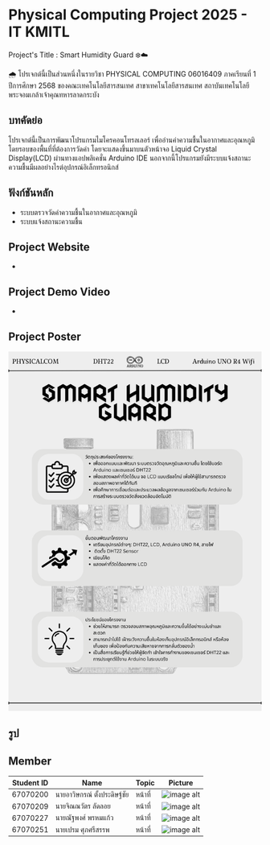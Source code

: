# Physical Computing Project 2025 - IT KMITL
Project's Title : Smart Humidity Guard ❄️☁️

🌧️ โปรเจกต์นี้เป็นส่วนหนึ่งในรายวิชา PHYSICAL COMPUTING 06016409 ภาคเรียนที่ 1 ปีการศึกษา 2568 ของคณะเทคโนโลยีสารสนเทศ สาขาเทคโนโลยีสารสนเทศ สถาบันเทคโนโลยีพระจอมเกล้าเจ้าคุณทหารลาดกระบัง

## บทคัดย่อ
โปรเจกต์นี้เป็นการพัฒนาโปรแกรมไมโครคอนโทรลเลอร์ เพื่ออ่านค่าความชื้นในอากาศและอุณหภูมิโดยรอบของพื้นที่ที่ต้องการวัดค่า โดยจะแสดงขึ้นมาบนตัวหน้าจอ Liquid Crystal Display(LCD) ผ่านทางแอปพลิเคชั่น Arduino IDE นอกจากนี้โปรแกรมยังมีระบบแจ้งสถานะความชื้นมีผลอย่างไรต่อุปกรณ์อิเล็กทรอนิกส์

## ฟังก์ชันหลัก
- ระบบตรวจวัดค่าความชื้นในอากาศและอุณหภูมิ
- ระบบแจ้งสถานะความชื้น

## Project Website
-

## Project Demo Video
-

## Project Poster
![SHG Logo](assets/SHG.png)
## รูป


## Member
|Student ID|Name|Topic|Picture|
|--|--|--|--|
| 67070200 | นายอาวิษกรณ์ ตั้งประดิษฐ์ชัย | หน้าที่ | ![image alt](https://github.com/purepk/Smart-Humidity-Guard/blob/9565ef4678a1cab7e45c0a9a36e1ddf068bb4a0a/Build.jpg) |
| 67070209 | นายจิณณวัตร ลัดลอย | หน้าที่ | ![image alt](https://github.com/purepk/Smart-Humidity-Guard/blob/9565ef4678a1cab7e45c0a9a36e1ddf068bb4a0a/Pruf.jpg) |
| 67070227 | นายณัฐพงศ์ พรหมแก้ว | หน้าที่ | ![image alt](https://github.com/purepk/Smart-Humidity-Guard/blob/9565ef4678a1cab7e45c0a9a36e1ddf068bb4a0a/pure.jpg) |
| 67070251 | นายเปรม ศุภศรีสรรพ | หน้าที่ | ![image alt](https://github.com/purepk/Smart-Humidity-Guard/blob/9565ef4678a1cab7e45c0a9a36e1ddf068bb4a0a/Prem.jpg) |
